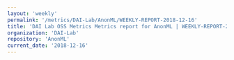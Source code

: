 ```yaml
---
layout: 'weekly'
permalink: '/metrics/DAI-Lab/AnonML/WEEKLY-REPORT-2018-12-16'
title: 'DAI Lab OSS Metrics Metrics report for AnonML | WEEKLY-REPORT-2018-12-16'
organization: 'DAI-Lab'
repository: 'AnonML'
current_date: '2018-12-16'
---
```

